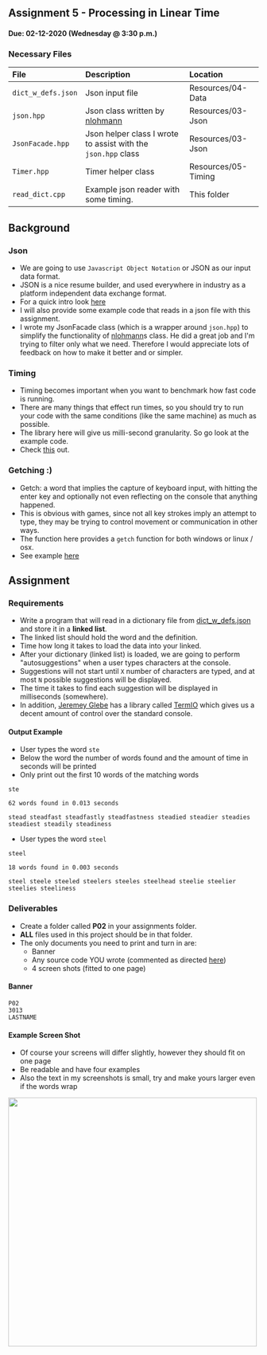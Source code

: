 ## Assignment 5 - Processing in Linear Time
#### Due: 02-12-2020 (Wednesday @ 3:30 p.m.)

### Necessary Files

| File               | Description                                                        | Location            |
| :----------------- | :----------------------------------------------------------------- | :------------------ |
| `dict_w_defs.json` | Json input file                                                    | Resources/04-Data   |
| `json.hpp`         | Json class written by [nlohmann](https://github.com/nlohmann/json) | Resources/03-Json   |
| `JsonFacade.hpp`   | Json helper class I wrote to assist with the `json.hpp` class      | Resources/03-Json   |
| `Timer.hpp`        | Timer helper class                                                 | Resources/05-Timing |
| `read_dict.cpp`    | Example json reader with some timing.                              | This folder         |

## Background

### Json

- We are going to use `Javascript Object Notation` or JSON as our input data format.
- JSON is a nice resume builder, and used everywhere in industry as a platform independent data exchange format.  
- For a quick intro look [here](../../Resources/03-Json/README.md)
- I will also provide some example code that reads in a json file with this assignment.
- I wrote my JsonFacade class (which is a wrapper around `json.hpp`) to simplify the functionality of [nlohmann](https://github.com/nlohmann/json)s class. He did a great job and I'm trying to filter only what we need. Therefore I would appreciate lots of feedback on how to make it better and or simpler.  

### Timing

- Timing becomes important when you want to benchmark how fast code is running.
- There are many things that effect run times, so you should try to run your code with the same conditions (like the same machine) as much as possible.
- The library here will give us milli-second granularity. So go look at the example code.
- Check [this](../../Resources/05-Timing/README.md) out.

### Getching :)

- Getch: a word that implies the capture of keyboard input, with hitting the enter key and optionally not even reflecting on the console that anything happened.
- This is obvious with games, since not all key strokes imply an attempt to type, they may be trying to control movement or communication in other ways.
- The function here provides a `getch` function for both windows or linux / osx.  
- See example [here](../../Resources/06-Getch/README.md)

## Assignment

### Requirements
- Write a program that will read in a dictionary file from [dict_w_defs.json](../../Resources/04-Data/dictionary_files/dict_w_defs.json) and store it in a **linked list**.
- The linked list should hold the word and the definition.
- Time how long it takes to load the data into your linked. 
- After your dictionary (linked list) is loaded, we are going to perform "autosuggestions" when a user types characters at the console.
- Suggestions will not start until `X` number of characters are typed, and at most `N` possible suggestions will be displayed.
- The time it takes to find each suggestion will be displayed in milliseconds (somewhere).
- In addition, [Jeremey Glebe](https://github.com/jeremyglebe/) has a library called [TermIO](https://github.com/jeremyglebe/TermIO) which gives us a decent amount of control over the standard console.


#### Output Example

- User types the word `ste` 
- Below the word the number of words found and the amount of time in seconds will be printed
- Only print out the first 10 words of the matching words


```
ste

62 words found in 0.013 seconds

stead steadfast steadfastly steadfastness steadied steadier steadies steadiest steadily steadiness

```


- User types the word `steel` 

```
steel

18 words found in 0.003 seconds

steel steele steeled steelers steeles steelhead steelie steelier steelies steeliness 

```

### Deliverables

- Create a folder called **P02** in your assignments folder. 
- **ALL** files used in this project should be in that folder.
- The only documents you need to print and turn in are:
  - Banner
  - Any source code YOU wrote (commented as directed [here](../../Resources/01-Comments/README.md))
  - 4 screen shots (fitted to one page)



#### Banner

```
P02
3013
LASTNAME
```

#### Example Screen Shot

- Of course your screens will differ slightly, however they should fit on one page
- Be readable and have four examples
- Also the text in my screenshots is small, try and make yours larger even if the words wrap

<img src="https://cs.msutexas.edu/~griffin/zcloud/zcloud-files/screen.png" width="500">